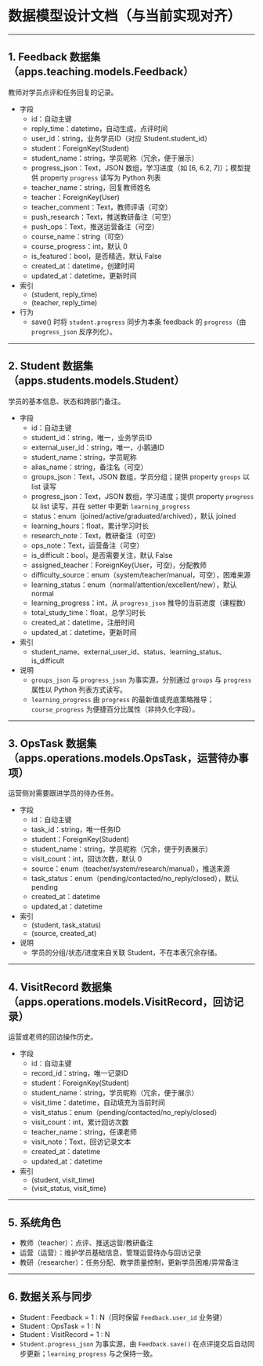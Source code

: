 # 数据模型设计文档（与当前实现对齐）

---

## 1. Feedback 数据集（apps.teaching.models.Feedback）
教师对学员点评和任务回复的记录。

- 字段
  - id：自动主键
  - reply_time：datetime，自动生成，点评时间
  - user_id：string，业务学员ID（对应 Student.student_id）
  - student：ForeignKey(Student)
  - student_name：string，学员昵称（冗余，便于展示）
  - progress_json：Text，JSON 数组，学习进度（如 [6, 6.2, 7]）；模型提供 property `progress` 读写为 Python 列表
  - teacher_name：string，回复教师姓名
  - teacher：ForeignKey(User)
  - teacher_comment：Text，教师评语（可空）
  - push_research：Text，推送教研备注（可空）
  - push_ops：Text，推送运营备注（可空）
  - course_name：string（可空）
  - course_progress：int，默认 0
  - is_featured：bool，是否精选，默认 False
  - created_at：datetime，创建时间
  - updated_at：datetime，更新时间
- 索引
  - (student, reply_time)
  - (teacher, reply_time)
- 行为
  - save() 时将 `student.progress` 同步为本条 feedback 的 `progress`（由 `progress_json` 反序列化）。

---

## 2. Student 数据集（apps.students.models.Student）
学员的基本信息、状态和跨部门备注。

- 字段
  - id：自动主键
  - student_id：string，唯一，业务学员ID
  - external_user_id：string，唯一，小鹅通ID
  - student_name：string，学员昵称
  - alias_name：string，备注名（可空）
  - groups_json：Text，JSON 数组，学员分组；提供 property `groups` 以 list 读写
  - progress_json：Text，JSON 数组，学习进度；提供 property `progress` 以 list 读写，并在 setter 中更新 `learning_progress`
  - status：enum（joined/active/graduated/archived），默认 joined
  - learning_hours：float，累计学习时长
  - research_note：Text，教研备注（可空）
  - ops_note：Text，运营备注（可空）
  - is_difficult：bool，是否需要关注，默认 False
  - assigned_teacher：ForeignKey(User，可空)，分配教师
  - difficulty_source：enum（system/teacher/manual，可空），困难来源
  - learning_status：enum（normal/attention/excellent/new），默认 normal
  - learning_progress：int，从 `progress_json` 推导的当前进度（课程数）
  - total_study_time：float，总学习时长
  - created_at：datetime，注册时间
  - updated_at：datetime，更新时间
- 索引
  - student_name、external_user_id、status、learning_status、is_difficult
- 说明
  - `groups_json` 与 `progress_json` 为事实源，分别通过 `groups` 与 `progress` 属性以 Python 列表方式读写。
  - `learning_progress` 由 `progress` 的最新值或兜底策略推导；`course_progress` 为便捷百分比属性（非持久化字段）。

---

## 3. OpsTask 数据集（apps.operations.models.OpsTask，运营待办事项）
运营侧对需要跟进学员的待办任务。

- 字段
  - id：自动主键
  - task_id：string，唯一任务ID
  - student：ForeignKey(Student)
  - student_name：string，学员昵称（冗余，便于列表展示）
  - visit_count：int，回访次数，默认 0
  - source：enum（teacher/system/research/manual），推送来源
  - task_status：enum（pending/contacted/no_reply/closed），默认 pending
  - created_at：datetime
  - updated_at：datetime
- 索引
  - (student, task_status)
  - (source, created_at)
- 说明
  - 学员的分组/状态/进度来自关联 Student，不在本表冗余存储。

---

## 4. VisitRecord 数据集（apps.operations.models.VisitRecord，回访记录）
运营或老师的回访操作历史。

- 字段
  - id：自动主键
  - record_id：string，唯一记录ID
  - student：ForeignKey(Student)
  - student_name：string，学员昵称（冗余，便于展示）
  - visit_time：datetime，自动填充为当前时间
  - visit_status：enum（pending/contacted/no_reply/closed）
  - visit_count：int，累计回访次数
  - teacher_name：string，任课老师
  - visit_note：Text，回访记录文本
  - created_at：datetime
  - updated_at：datetime
- 索引
  - (student, visit_time)
  - (visit_status, visit_time)

---

## 5. 系统角色
- 教师（teacher）：点评、推送运营/教研备注
- 运营（运营）：维护学员基础信息，管理运营待办与回访记录
- 教研（researcher）：任务分配、教学质量控制，更新学员困难/异常备注

---

## 6. 数据关系与同步
- Student : Feedback = 1 : N（同时保留 `Feedback.user_id` 业务键）
- Student : OpsTask = 1 : N
- Student : VisitRecord = 1 : N
- `Student.progress_json` 为事实源，由 `Feedback.save()` 在点评提交后自动同步更新；`learning_progress` 与之保持一致。
